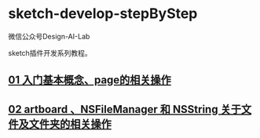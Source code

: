 # sketch-develop-stepByStep
微信公众号Design-AI-Lab

sketch插件开发系列教程。

##  [01 入门基本概念、page的相关操作](http://mp.weixin.qq.com/s/8Am4AD-qzO57W3XKx22ytQ)

##  [02 artboard 、NSFileManager 和 NSString 关于文件及文件夹的相关操作]()

